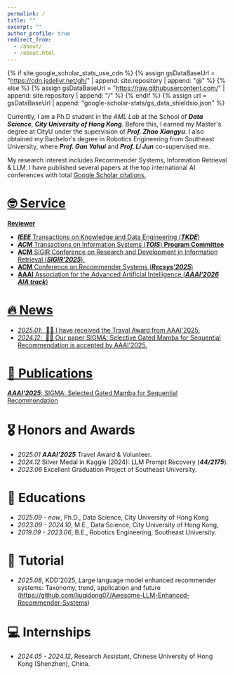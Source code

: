 ```yaml
---
permalink: /
title: ""
excerpt: ""
author_profile: true
redirect_from: 
  - /about/
  - /about.html
---
```


{% if site.google_scholar_stats_use_cdn %}
{% assign gsDataBaseUrl = "https://cdn.jsdelivr.net/gh/" | append: site.repository | append: "@" %}
{% else %}
{% assign gsDataBaseUrl = "https://raw.githubusercontent.com/" | append: site.repository | append: "/" %}
{% endif %}
{% assign url = gsDataBaseUrl | append: "google-scholar-stats/gs_data_shieldsio.json" %}

<span class='anchor' id='about-me'></span>

Currently, I am a Ph.D student in the *AML Lab* at the School of ***Data Science***, ***City University of Hong Kong***. Before this, I earned my Master's degree at CityU under the supervision of ***Prof. Zhao Xiangyu***. I also obtained my Bachelor's degree in Robotics Engineering from Southeast University, where ***Prof. Gan Yahui*** and ***Prof. Li Jun*** co-supervised me. 

My research interest includes Recommender Systems, Information Retrieval & LLM. I have published several papers at the top international AI conferences with total <a href='https://scholar.google.com/citations?user=_H3nmDQAAAAJ'> Google Scholar citations.

# 🤓 Service
**Reviewer**
- ***IEEE*** Transactions on Knowledge and Data Engineering (***TKDE***)
- ***ACM*** Transactions on Information Systems (***TOIS***) 
**Program Committee**
- **ACM** SIGIR Conference on Research and Development in Information Retrieval (***SIGIR'2025***). 
- **ACM** Conference on Recommender Systems (***Recsys'2025***)
- **AAAI** Association for the Advanced Artificial Intelligence (***AAAI'2026 AIA track***)

# 🔥 News

- *2025.01*: &nbsp;🎉🎉 I have received the Traval Award from AAAI'2025.
- *2024.12*: &nbsp;🎉🎉 Our paper SIGMA: Selective Gated Mamba for Sequential Recommendation is accepted by AAAI'2025. 

# 📝 Publications 

***AAAI'2025***: [SIGMA: Selected Gated Mamba for Sequential Recommendation](https://ojs.aaai.org/index.php/AAAI/article/view/33336/35491)

# 🎖 Honors and Awards
- *2025.01* ***AAAI'2025*** Travel Award & Volunteer.
- *2024.12* Silver Medal in Kaggle (2024): LLM Prompt Recovery (***44/2175***). 
- *2023.06* Excellent Graduation Project of Southeast University.

# 📖 Educations
- *2025.09 - now*, Ph.D., Data Science, City University of Hong Kong
- *2023.09 - 2024.10*, M.E., Data Science, City University of Hong Kong, 
- *2019.09 - 2023.06*, B.E., Robotics Engineering, Southeast University.

# 💬 Tutorial
- *2025.08*, KDD'2025, Large language model enhanced recommender systems: Taxonomy, trend, application and future (https://github.com/liuqidong07/Awesome-LLM-Enhanced-Recommender-Systems)


# 💻 Internships
- *2024.05 - 2024.12*, Research Assistant, Chinese University of Hong Kong (Shenzhen), China.
